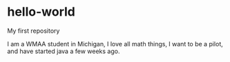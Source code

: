 # hello-world
My first repository

I am a WMAA student in Michigan, I love all math things, I want to be a pilot, and have started java a few weeks ago.
